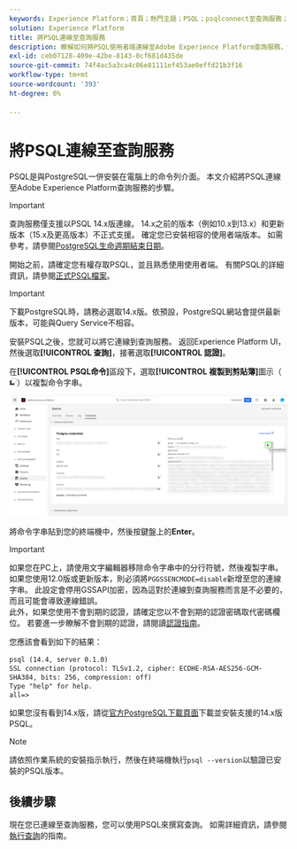 ```yaml
---
keywords: Experience Platform；首頁；熱門主題；PSQL；psqlconnect至查詢服務；查詢服務；查詢服務；
solution: Experience Platform
title: 將PSQL連線至查詢服務
description: 瞭解如何將PSQL使用者端連線至Adobe Experience Platform查詢服務，包括支援的PostgreSQL版本和設定指示。
exl-id: ceb07128-409e-42be-8143-0cf681d435de
source-git-commit: 74f4ac5a3ca4c06e81111ef453ae0effd21b3f16
workflow-type: tm+mt
source-wordcount: '393'
ht-degree: 0%

---
```


# 將PSQL連線至查詢服務

PSQL是與PostgreSQL一併安裝在電腦上的命令列介面。 本文介紹將PSQL連線至Adobe Experience Platform查詢服務的步驟。

>[!IMPORTANT]
>
>查詢服務僅支援以PSQL 14.x版連線。 14.x之前的版本（例如10.x到13.x）和更新版本（15.x及更高版本）不正式支援。 確定您已安裝相容的使用者端版本。 如需參考，請參閱[PostgreSQL生命週期結束日期](https://endoflife.date/postgresql)。

開始之前，請確定您有權存取PSQL，並且熟悉使用使用者端。 有關PSQL的詳細資訊，請參閱[正式PSQL檔案](https://www.postgresql.org/docs/current/app-psql.html)。

>[!IMPORTANT]
>
>下載PostgreSQL時，請務必選取14.x版。依預設，PostgreSQL網站會提供最新版本，可能與Query Service不相容。

安裝PSQL之後，您就可以將它連線到查詢服務。 返回Experience Platform UI，然後選取&#x200B;**[!UICONTROL 查詢]**，接著選取&#x200B;**[!UICONTROL 認證]**。

在&#x200B;**[!UICONTROL PSQL命令]**&#x200B;區段下，選取&#x200B;**[!UICONTROL 複製到剪貼簿]**&#x200B;圖示（![復製圖示](/help/images/icons/copy.png)）以複製命令字串。

![反白顯示復本圖示的[查詢儀表板認證]索引標籤。](../images/clients/psql/connect-bi.png)

將命令字串貼到您的終端機中，然後按鍵盤上的&#x200B;**Enter**。

>[!IMPORTANT]
>
>如果您在PC上，請使用文字編輯器移除命令字串中的分行符號，然後複製字串。 如果您使用12.0版或更新版本，則必須將`PGGSSENCMODE=disable`新增至您的連線字串。 此設定會停用GSSAPI加密，因為這對於連線到查詢服務而言是不必要的，而且可能會導致連線錯誤。<br>此外，如果您使用不會到期的認證，請確定您以不會到期的認證密碼取代密碼欄位。 若要進一步瞭解不會到期的認證，請閱讀[認證指南](../ui/credentials.md)。

您應該會看到如下的結果：

```shell
psql (14.4, server 0.1.0)
SSL connection (protocol: TLSv1.2, cipher: ECDHE-RSA-AES256-GCM-SHA384, bits: 256, compression: off)
Type "help" for help.
all=>
```

如果您沒有看到14.x版，請從[官方PostgreSQL下載頁面](https://www.postgresql.org/download/)下載並安裝支援的14.x版PSQL。

>[!NOTE]
>
>請依照作業系統的安裝指示執行，然後在終端機執行`psql --version`以驗證已安裝的PSQL版本。

## 後續步驟

現在您已連線至查詢服務，您可以使用PSQL來撰寫查詢。 如需詳細資訊，請參閱[執行查詢](../best-practices/writing-queries.md)的指南。
